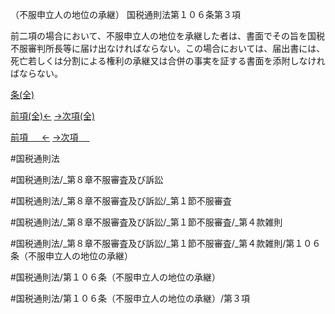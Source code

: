 （不服申立人の地位の承継）
国税通則法第１０６条第３項

前二項の場合において、不服申立人の地位を承継した者は、書面でその旨を国税不服審判所長等に届け出なければならない。この場合においては、届出書には、死亡若しくは分割による権利の承継又は合併の事実を証する書面を添附しなければならない。

[条(全)](国税通則法＿＿＿＿＿第１０６条_.md)

[前項(全)←](国税通則法＿＿＿＿＿第１０６条第２項_.md)    [→次項(全)](国税通則法＿＿＿＿＿第１０６条第４項_.md)

[前項 　 ←](国税通則法＿＿＿＿＿第１０６条第２項.md)    [→次項 　 ](国税通則法＿＿＿＿＿第１０６条第４項.md)



#国税通則法

#国税通則法/_第８章不服審査及び訴訟

#国税通則法/_第８章不服審査及び訴訟/_第１節不服審査

#国税通則法/_第８章不服審査及び訴訟/_第１節不服審査/_第４款雑則

#国税通則法/_第８章不服審査及び訴訟/_第１節不服審査/_第４款雑則/第１０６条（不服申立人の地位の承継）

#国税通則法/第１０６条（不服申立人の地位の承継）

#国税通則法/第１０６条（不服申立人の地位の承継）/第３項

